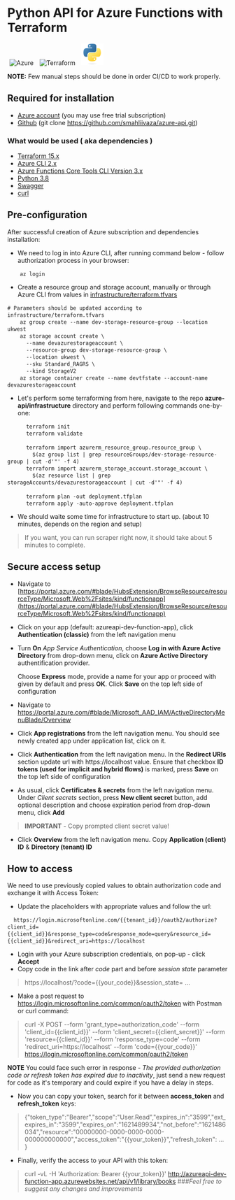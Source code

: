 
# Python API for Azure Functions with Terraform

<img src="https://www.tekenable.ie/wp-content/uploads/2019/06/azure_logo_794_new.png" height="50px" hspace="5px" alt="Azure" />
<img src="https://www.terraform.io/assets/images/og-image-8b3e4f7d.png" height="50px" hspace="5px" alt="Terraform" />
<img src="https://raw.githubusercontent.com/devicons/devicon/master/icons/python/python-original.svg" height="50px" hspace="5px" alt="Python" />

**NOTE:** Few manual steps should be done in order CI/CD to work properly.

## Required for installation
- [Azure account](https://portal.azure.com/) (you may use free trial subscription)
- [Github](https://docs.github.com/en/github/getting-started-with-github/getting-started-with-git/about-remote-repositories) (git clone https://github.com/smahliivaza/azure-api.git)

### What would be used ( aka dependencies )
- [Terraform 15.x](https://www.terraform.io/downloads.html)
- [Azure CLI 2.x](https://docs.microsoft.com/en-us/cli/azure/install-azure-cli)
- [Azure Functions Core Tools CLI Version 3.x](https://docs.microsoft.com/en-us/azure/azure-functions/functions-run-local?tabs=linux%2Cpython%2Cbash#core-tools-versions)
- [Python 3.8](https://www.python.org/downloads/)
- [Swagger](https://swagger.io/tools/swagger-editor/)  
- [curl](https://www.mit.edu/afs.new/sipb/user/ssen/src/curl-7.11.1/docs/curl.html)

## Pre-configuration
After successful creation of Azure subscription and dependencies installation:
- We need to log in into Azure CLI, after running command below - follow authorization process in your browser:
```
    az login
```  
- Create a resource group and storage account, manually or through Azure CLI from values in [infrastructure/terraform.tfvars](infrastructure/terraform.tfvars)
```
# Parameters should be updated according to infrastructure/terraform.tfvars
    az group create --name dev-storage-resource-group --location ukwest
    az storage account create \
      --name devazurestorageaccount \
      --resource-group dev-storage-resource-group \
      --location ukwest \
      --sku Standard_RAGRS \
      --kind StorageV2
    az storage container create --name devtfstate --account-name devazurestorageaccount
```
- Let's perform some terraforming from here, navigate to the repo **azure-api/infrastructure** directory and perform following commands one-by-one:
```
      terraform init
      terraform validate

      terraform import azurerm_resource_group.resource_group \
        $(az group list | grep resourceGroups/dev-storage-resource-group | cut -d'"' -f 4)
      terraform import azurerm_storage_account.storage_account \
        $(az resource list | grep storageAccounts/devazurestorageaccount | cut -d'"' -f 4)
      
      terraform plan -out deployment.tfplan
      terraform apply -auto-approve deployment.tfplan
```
- We should waite some time for infrastructure to start up. (about 10 minutes, depends on the region and setup)
> If you want, you can run scraper right now, it should take about 5 minutes to complete.

## Secure access setup
- Navigate to [https://portal.azure.com/#blade/HubsExtension/BrowseResource/resourceType/Microsoft.Web%2Fsites/kind/functionapp](https://portal.azure.com/#blade/HubsExtension/BrowseResource/resourceType/Microsoft.Web%2Fsites/kind/functionapp)
- Click on your app (default: azureapi-dev-function-app), click **Authentication (classic)** from the left navigation menu
- Turn **On** *App Service Authentication*, choose **Log in with Azure Active Directory** from drop-down menu, click on **Azure Active Directory** authentification provider.
  
  Choose **Express** mode, provide a name for your app or proceed with given by default and press **OK**. Click **Save** on the top left side of configuration 
- Navigate to https://portal.azure.com/#blade/Microsoft_AAD_IAM/ActiveDirectoryMenuBlade/Overview
- Click **App registrations** from the left navigation menu. You should see newly created app under application list, click on it.
- Click **Authentication** from the left navigation menu. In the **Redirect URIs** section update url with https://localhost value. Ensure that checkbox **ID tokens (used for implicit and hybrid flows)** is marked, press **Save** on the top left side of configuration
- As usual, click **Certificates & secrets** from the left navigation menu. Under *Client secrets* section, press **New client secret** button, add optional description and choose expiration period from drop-down menu, click **Add**
> **IMPORTANT** - Copy prompted client secret value!
- Click **Overview** from the left navigation menu. Copy **Application (client) ID** & **Directory (tenant) ID**

## How to access
We need to use previously copied values to obtain authorization code and exchange it with Access Token:
- Update the placeholders with appropriate values and follow the url:
```
  https://login.microsoftonline.com/{{tenant_id}}/oauth2/authorize?client_id={{client_id}}&response_type=code&response_mode=query&resource_id={{client_id}}&redirect_uri=https://localhost
```
- Login with your Azure subscription credentials, on pop-up - click **Accept**
- Copy code in the link after *code* part and before *session state* parameter
> https://localhost/?code={{your_code}}&session_state= ...
- Make a post request to https://login.microsoftonline.com/common/oauth2/token with Postman or curl command:
> curl -X POST --form 'grant_type=authorization_code' --form 'client_id={{client_id}}' --form 'client_secret={{client_secret}}' --form 'resource={{client_id}}' --form 'response_type=code' --form 'redirect_uri=https://localhost' --form 'code={{your_code}}' https://login.microsoftonline.com/common/oauth2/token

**NOTE** You could face such error in response - *The provided authorization code or refresh token has expired due to inactivity*, just send a new request for code as it's temporary and could expire if you have a delay in steps.
- Now you can copy your token, search for it between **access_token** and **refresh_token** keys:
> {"token_type":"Bearer","scope":"User.Read","expires_in":"3599","ext_expires_in":"3599","expires_on":"1621489934","not_before":"1621486034","resource":"00000000-0000-0000-0000-000000000000","access_token":"{{your_token}}","refresh_token": ... }
- Finally, verify the access to your API with this token:
> curl -vL -H 'Authorization: Bearer {{your_token}}' http://azureapi-dev-function-app.azurewebsites.net/api/v1/library/books
###*Feel free to suggest any changes and improvements*
